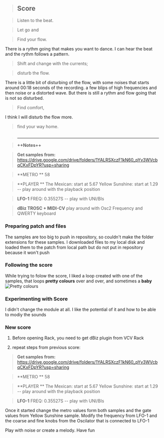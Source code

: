 > ## **Score**

> Listen to the beat.

> Let go and

> Find your flow.

There is a rythm going that makes you want to dance. I can hear the beat and the rythm follows a pattern.

> Shift and change with the currents;

> disturb the flow.

There is a little bit of disturbing of the flow, with some noises that starts around 00:18 seconds of the recording. a few blips of high frequencies and then noise or a distorted wave. But there is still a rythm and flow going that is not so disturbed. 
 

> Find comfort,
> 
I think I will disturb the flow more. 

> find your way home.

> ## 
> ---

> **++Notes++**

> **Get samples from:** https://drive.google.com/drive/folders/1YALRSXczF1kN60_pYv3WVcbqCKxFDpYR?usp=sharing   

> **METRO **
58

> **PLAYER **
The Mexican: start at 5.67
Yellow Sunshine: start at 1.29 
-- play around with the playback position

> **LFO-1**
FREQ: 0.35527S
-- play with  UNI/BIs

> **dBiz TROSC + MIDI-CV**
play around with Osc2 Frequency and QWERTY keyboard



### Preparing patch and files

The samples are too big to push in repository, so couldn't make the folder extensions for these samples. 
I downloaded files to my local disk and loaded them to the patch from local path but do not put in repository because it won't push 


### Following the score

While trying to folow the score, I liked a loop created with one of the samples, that loops **pretty colours** over and over, and sometimes a **baby**
 ![Pretty colours](/Users/lorenasalome/Documents/DigMediaYorkU/VSL/gitshow3/extensions/prettyColours.png)
 
 
### Experimenting with Score

I didn't change the module at all. I like the potential of it and how to be able to modiy the sounds 

### New score

1. Before opening Rack, you need to get dBiz plugin from VCV Rack

2. repeat steps from previous score:

> **Get samples from:** https://drive.google.com/drive/folders/1YALRSXczF1kN60_pYv3WVcbqCKxFDpYR?usp=sharing   

> **METRO **
58

> **PLAYER **
The Mexican: start at 5.67
Yellow Sunshine: start at 1.29 
-- play around with the playback position

> **LFO-1**
FREQ: 0.35527S
-- play with  UNI/BIs

Once it started change the metro values form both samples and the gate values from Yellow Sunshine sample. 
Modify the frequency from LFO-1 and the coarse and fine knobs from the Oscilator that is connected to LFO-1

Play with noise or create a melody. Have fun 


 






